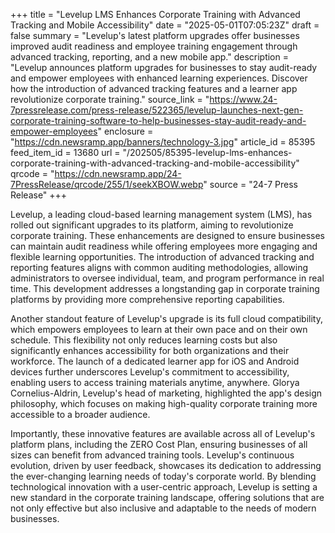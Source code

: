 +++
title = "Levelup LMS Enhances Corporate Training with Advanced Tracking and Mobile Accessibility"
date = "2025-05-01T07:05:23Z"
draft = false
summary = "Levelup's latest platform upgrades offer businesses improved audit readiness and employee training engagement through advanced tracking, reporting, and a new mobile app."
description = "Levelup announces platform upgrades for businesses to stay audit-ready and empower employees with enhanced learning experiences. Discover how the introduction of advanced tracking features and a learner app revolutionize corporate training."
source_link = "https://www.24-7pressrelease.com/press-release/522365/levelup-launches-next-gen-corporate-training-software-to-help-businesses-stay-audit-ready-and-empower-employees"
enclosure = "https://cdn.newsramp.app/banners/technology-3.jpg"
article_id = 85395
feed_item_id = 13680
url = "/202505/85395-levelup-lms-enhances-corporate-training-with-advanced-tracking-and-mobile-accessibility"
qrcode = "https://cdn.newsramp.app/24-7PressRelease/qrcode/255/1/seekXBOW.webp"
source = "24-7 Press Release"
+++

<p>Levelup, a leading cloud-based learning management system (LMS), has rolled out significant upgrades to its platform, aiming to revolutionize corporate training. These enhancements are designed to ensure businesses can maintain audit readiness while offering employees more engaging and flexible learning opportunities. The introduction of advanced tracking and reporting features aligns with common auditing methodologies, allowing administrators to oversee individual, team, and program performance in real time. This development addresses a longstanding gap in corporate training platforms by providing more comprehensive reporting capabilities.</p><p>Another standout feature of Levelup's upgrade is its full cloud compatibility, which empowers employees to learn at their own pace and on their own schedule. This flexibility not only reduces learning costs but also significantly enhances accessibility for both organizations and their workforce. The launch of a dedicated learner app for iOS and Android devices further underscores Levelup's commitment to accessibility, enabling users to access training materials anytime, anywhere. Glorya Cornelius-Aldrin, Levelup's head of marketing, highlighted the app's design philosophy, which focuses on making high-quality corporate training more accessible to a broader audience.</p><p>Importantly, these innovative features are available across all of Levelup's platform plans, including the ZERO Cost Plan, ensuring businesses of all sizes can benefit from advanced training tools. Levelup's continuous evolution, driven by user feedback, showcases its dedication to addressing the ever-changing learning needs of today's corporate world. By blending technological innovation with a user-centric approach, Levelup is setting a new standard in the corporate training landscape, offering solutions that are not only effective but also inclusive and adaptable to the needs of modern businesses.</p>
